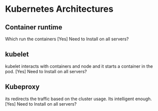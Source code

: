 # Kubernetes Architectures

## Container runtime
Which run the containers 
[Yes] Need to Install on all servers? 

## kubelet
kubelet interacts with containers and node and it starts a container in the pod. 
[Yes] Need to Install on all servers? 

## Kubeproxy
its redirects the traffic based on the cluster usage. Its intelligent enough.
[Yes] Need to Install on all servers? 